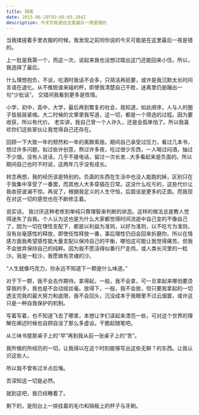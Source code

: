 ```yaml
---
title: 随笔
date: 2015-06-29T03:05:03.284Z
description: 今天可能是在这里最后一夜是错的
---
```


当我揉搓着手里衣服的时候，我发现之前同你说的今天可能是在这里最后一夜是错的。

上一批是我第一个，而这一次，说起来我也没想过踏出这门还能回来小住。所以，我选择了最后。

什么理想抱负，不谈，吃酒时我话不会多，只简洁再扼要，或许是我沉默太长时间言语在退化。从不推脱谁来碰的杯，即使我清楚自己不胜，迷离里仍是蹦出一句“少批话”。
交错间我看到更多是性情。

小学，初中，高中，大学，最后再到繁复的社会，我知道，如此顺序，人与人的圈子皆层层紧缩。大二时候的文章里我写道，这一切，都是一个筛选的过程。因为要收获，所以有代价。
老实讲，我自己曾一个人许久，还是会孤单怕了。所以我喜欢你们这些家伙让我觉得自己还存在。

回顾一下大致一年的颓然和一年的离群索居。期间自己承受过压力，看过几本书，想过许多问题，拟过些许创意，熬过许多夜，吃过很少东西，一人喝过闷酒，抽过不少烟，没有人说话，几乎不接电话，留过一次长发…大多看起来是负面的。所以期间自己也时不时说，这两年几乎没有成长。

转念再想，我的经历该是特别的。负面的东西在生活中也没人能跑的掉，区别只在于我集中享受了一番罢，而其他人大多穿插在日常。这没什么吃亏的，这些代价让我收获波澜不惊。再说了，根据我定义的人生守恒，后面该是更多的正面。而我现在对这一切的感觉也在不断修正着。

说实话， 我讨厌这种老练到单纯只靠理智来判断的状态。这样的做法总是教人觉得迷失了自我。个人认为这也是为什么大家都觉得时间流逝中自己变的不像自己了，因为一切在理性支配下，都是以利益为准则，以好为准则，以不吃亏为准则，没有丝毫感性的释放，即使任性释放一番，事后理性仍旧会回来折磨你。所以在情感方面我希望感性能大量支配以保持自己的平衡，哪怕这可能让我觉得痛苦。但我不会放弃保持自己的纯粹。因为我不愿活得似番行尸走肉，或人类长河里的一粒沙。我是一粒沙，我愿做有灵魂的沙。

“人生就像巧克力，你永远不知道下一颗是什么味道。”

对于下一颗，我不会去作期待。拿得起，一般，我不会拿，可一旦拿起来哪怕要烫穿我的手，我也是不会动摇丝毫。放得下，一般，我不会放，但只要我拿起的一切透支完我的最大努力和底限，我不会回头，沉没成本于我眼里不过云烟罢，或许这只是一种自我保护的机制。

写着写着，也不知道飞去了哪里，本想让字们读起来漂亮一些，可对这个世界的理解在阐述时候也自顾自没了那么多虚设。干脆起随笔吧。

从三味书屋那桌子上的“早”再到我从前一张桌子上的“苦”。

我所做的所经历的一切，让我得以在这个时刻能够写出这些无聊？的东西。让我认识这些人。

所以我不曾有过半点后悔。

吾深知这一切是必然。

就到这吧，我已经睡着了。

剩下的，是阳台上一排挂着的毛巾和隔板上的杯子与牙刷。
